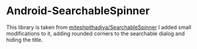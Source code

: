 # Android-SearchableSpinner

This library is taken from [miteshpithadiya/SearchableSpinner](https://github.com/miteshpithadiya/SearchableSpinner)
I added small modifications to it, adding rounded corners to the searchable dialog and hiding the title.
